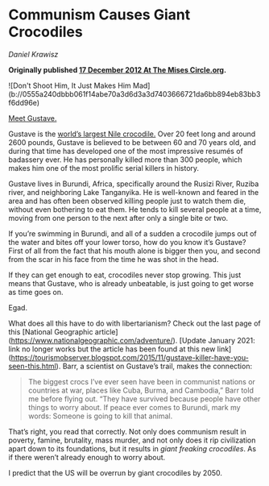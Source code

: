 # Communism Causes Giant Crocodiles

_Daniel Krawisz_

**Originally published [17 December 2012 At The Mises Circle.org](http://themisescircle.org/blog/2012/12/17/communism-causes-giant-crocodiles/).**

<div class="my-4 text-center">![Don't Shoot Him, It Just Makes Him Mad](b://0555a240dbbb061f14abe70a3d6d3a3d7403666721da6bb894eb83bb3f6dd96e)</div>


[Meet Gustave.](https://www.youtube.com/watch?v=PorrdLeVMTU)


Gustave is the [world’s largest Nile crocodile.](https://en.wikipedia.org/wiki/Gustave_(crocodile)#Possible_death) Over 20 feet long and around 2600 pounds, Gustave is believed to be between 60 and 70 years old, and during that time has developed one of the most impressive resumés of badassery ever. He has personally killed more than 300 people, which makes him one of the most prolific serial killers in history.

Gustave lives in Burundi, Africa, specifically around the Rusizi River, Ruziba river, and neighboring Lake Tanganyika. He is well-known and feared in the area and has often been observed killing people just to watch them die, without even bothering to eat them. He tends to kill several people at a time, moving from one person to the next after only a single bite or two.

If you’re swimming in Burundi, and all of a sudden a crocodile jumps out of the water and bites off your lower torso, how do you know it’s Gustave? First of all from the fact that his mouth alone is bigger then you, and second from the scar in his face from the time he was shot in the head.

If they can get enough to eat, crocodiles never stop growing. This just means that Gustave, who is already unbeatable, is just going to get worse as time goes on.

Egad.

What does all this have to do with libertarianism? Check out the last page of this [National Geographic article] (https://www.nationalgeographic.com/adventure/). [Update January 2021: link no longer works but the article has been found at this new link] (https://tourismobserver.blogspot.com/2015/11/gustave-killer-have-you-seen-this.html). Barr, a scientist on Gustave’s trail, makes the connection:



> The biggest crocs I’ve ever seen have been in communist nations or countries at war, places like Cuba, Burma, and Cambodia,” Barr told me before flying out. “They have survived because people have other things to worry about. If peace ever comes to Burundi, mark my words: Someone is going to kill that animal.



That’s right, you read that correctly. Not only does communism result in poverty, famine, brutality, mass murder, and not only does it rip civilization apart down to its foundations, but it results in *giant freaking crocodiles*. As if there weren’t already enough to worry about.

I predict that the US will be overrun by giant crocodiles by 2050.

